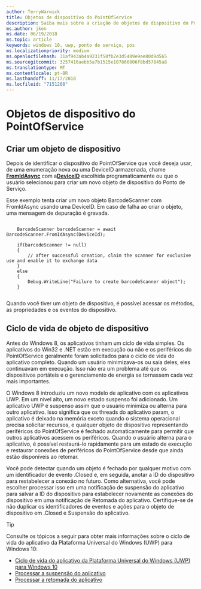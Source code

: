 ```yaml
---
author: TerryWarwick
title: Objetos de dispositivo do PointOfService
description: Saiba mais sobre a criação de objetos de dispositivo do PointOfService
ms.author: jken
ms.date: 06/19/2018
ms.topic: article
keywords: windows 10, uwp, ponto de serviço, pos
ms.localizationpriority: medium
ms.openlocfilehash: 31af943ab4a9231f58fb2e3d5489e9ae80d8d565
ms.sourcegitcommit: 3257416aebb5a7b1515e107866806f8bd57845a8
ms.translationtype: MT
ms.contentlocale: pt-BR
ms.lasthandoff: 11/17/2018
ms.locfileid: "7151208"
---
```

# <a name="pointofservice-device-objects"></a>Objetos de dispositivo do PointOfService

## <a name="creating-a-device-object"></a>Criar um objeto de dispositivo
Depois de identificar o dispositivo do PointOfService que você deseja usar, de uma enumeração nova ou uma DeviceID armazenada, chame [**FromIdAsync**](https://docs.microsoft.com/uwp/api/windows.devices.pointofservice.barcodescanner.fromidasync) com a[**DeviceID**](https://docs.microsoft.com/uwp/api/windows.devices.enumeration.deviceinformation.id) escolhida programaticamente ou que o usuário selecionou para criar um novo objeto de dispositivo do Ponto de Serviço.

Esse exemplo tenta criar um novo objeto BarcodeScanner com FromIdAsync usando uma DeviceID. Em caso de falha ao criar o objeto, uma mensagem de depuração é gravada.

```Csharp

    BarcodeScanner barcodeScanner = await BarcodeScanner.FromIdAsync(DeviceId);

    if(barcodeScanner != null)
    {
        // after successful creation, claim the scanner for exclusive use and enable it to exchange data
    }
    else
    {
        Debug.WriteLine("Failure to create barcodeScanner object");
    }
    
```

Quando você tiver um objeto de dispositivo, é possível acessar os métodos, as propriedades e os eventos do dispositivo.  

## <a name="device-object-lifecycle"></a>Ciclo de vida de objeto de dispositivo
Antes do Windows 8, os aplicativos tinham um ciclo de vida simples. Os aplicativos do Win32 e .NET estão em execução ou não e os periféricos do PointOfService geralmente foram solicitados para o ciclo de vida do aplicativo completo. Quando um usuário minimizava-os ou saia deles, eles continuavam em execução. Isso não era um problema até que os dispositivos portáteis e o gerenciamento de energia se tornassem cada vez mais importantes.

O Windows 8 introduziu um novo modelo de aplicativo com os aplicativos UWP. Em um nível alto, um novo estado suspenso foi adicionado. Um aplicativo UWP é suspenso assim que o usuário minimiza ou alterna para outro aplicativo. Isso significa que os threads do aplicativo param, o aplicativo é deixado na memória exceto quando o sistema operacional precisa solicitar recursos, e qualquer objeto de dispositivo representando periféricos do PointOfService é fechado automaticamente para permitir que outros aplicativos acessem os periféricos. Quando o usuário alterna para o aplicativo, é possível restaurá-lo rapidamente para um estado de execução e restaurar conexões de periféricos do PointOfService desde que ainda estão disponíveis ao retomar.

Você pode detectar quando um objeto é fechado por qualquer motivo com um identificador de evento <DeviceObject>.Closed e, em seguida, anotar a ID do dispositivo para restabelecer a conexão no futuro.   Como alternativa, você pode escolher processar isso em uma notificação de suspensão do aplicativo para salvar a ID do dispositivo para estabelecer novamente as conexões do dispositivo em uma notificação de Retomada do aplicativo.  Certifique-se de não duplicar os identificadores de eventos e ações para o objeto de dispositivo em <DeviceObject>.Closed e Suspensão do aplicativo.

> [!TIP]
> Consulte os tópicos a seguir para obter mais informações sobre o ciclo de vida do aplicativo da Plataforma Universal do Windows (UWP) para Windows 10:
> - [Ciclo de vida do aplicativo da Plataforma Universal do Windows (UWP) para Windows 10](../launch-resume/app-lifecycle.md)
> - [Processar a suspensão do aplicativo](../launch-resume/suspend-an-app.md)
> - [Processar a retomada do aplicativo](../launch-resume/resume-an-app.md)
